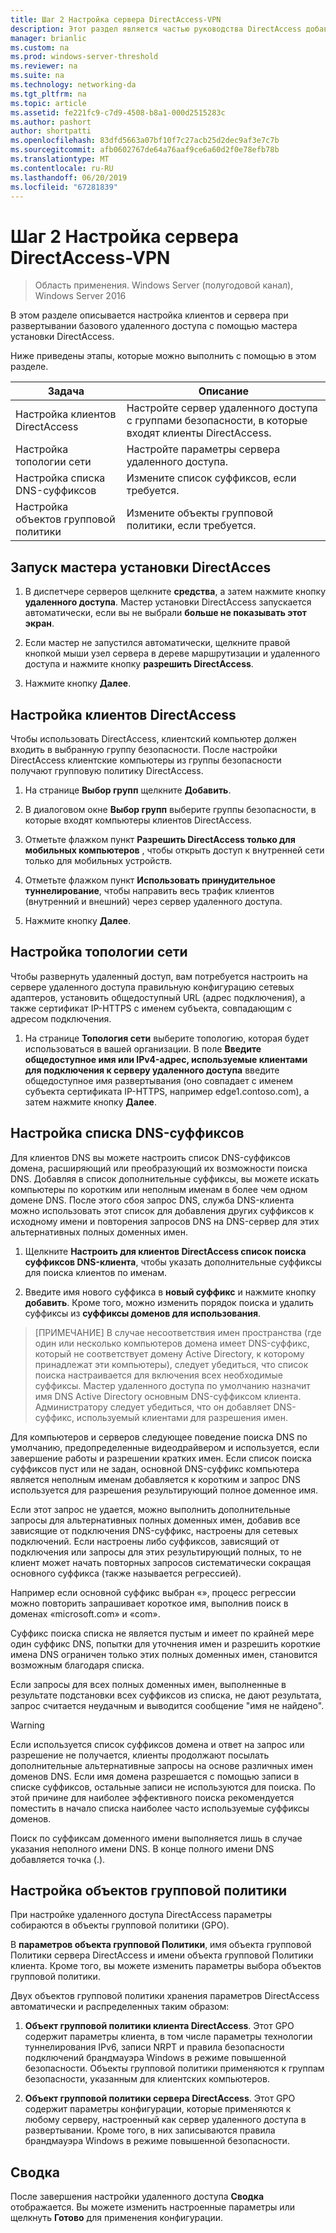 ```yaml
---
title: Шаг 2 Настройка сервера DirectAccess-VPN
description: Этот раздел является частью руководства DirectAccess добавить в развертывание существующего удаленного доступа (VPN) для Windows Server 2016
manager: brianlic
ms.custom: na
ms.prod: windows-server-threshold
ms.reviewer: na
ms.suite: na
ms.technology: networking-da
ms.tgt_pltfrm: na
ms.topic: article
ms.assetid: fe221fc9-c7d9-4508-b8a1-000d2515283c
ms.author: pashort
author: shortpatti
ms.openlocfilehash: 83dfd5663a07bf10f7c27acb25d2dec9af3e7c7b
ms.sourcegitcommit: afb0602767de64a76aaf9ce6a60d2f0e78efb78b
ms.translationtype: MT
ms.contentlocale: ru-RU
ms.lasthandoff: 06/20/2019
ms.locfileid: "67281839"
---
```

#  <a name="step-2-configure-the-directaccess-vpn-server"></a>Шаг 2 Настройка сервера DirectAccess-VPN

>Область применения. Windows Server (полугодовой канал), Windows Server 2016

В этом разделе описывается настройка клиентов и сервера при развертывании базового удаленного доступа с помощью мастера установки DirectAccess.

Ниже приведены этапы, которые можно выполнить с помощью в этом разделе.

|Задача       |Описание|
|-----------|-----------|
|Настройка клиентов DirectAccess|Настройте сервер удаленного доступа с группами безопасности, в которые входят клиенты DirectAccess.|
|Настройка топологии сети|Настройте параметры сервера удаленного доступа.|
|Настройка списка DNS-суффиксов|Измените список суффиксов, если требуется.|
|Настройка объектов групповой политики|Измените объекты групповой политики, если требуется.|

## <a name="to-start-the-enable-directacces-wizard"></a>Запуск мастера установки DirectAcces

1. В диспетчере серверов щелкните **средства**, а затем нажмите кнопку **удаленного доступа**. Мастер установки DirectAccess запускается автоматически, если вы не выбрали **больше не показывать этот экран**. 

2. Если мастер не запустился автоматически, щелкните правой кнопкой мыши узел сервера в дереве маршрутизации и удаленного доступа и нажмите кнопку **разрешить DirectAccess**.

3. Нажмите кнопку **Далее**.

## <a name="configure-directaccess-clients"></a>Настройка клиентов DirectAccess

Чтобы использовать DirectAccess, клиентский компьютер должен входить в выбранную группу безопасности. После настройки DirectAccess клиентские компьютеры из группы безопасности получают групповую политику DirectAccess.

1. На странице **Выбор групп** щелкните **Добавить**.

2. В диалоговом окне **Выбор групп** выберите группы безопасности, в которые входят компьютеры клиентов DirectAccess.

3. Отметьте флажком пункт **Разрешить DirectAccess только для мобильных компьютеров** , чтобы открыть доступ к внутренней сети только для мобильных устройств.

4. Отметьте флажком пункт **Использовать принудительное туннелирование**, чтобы направить весь трафик клиентов (внутренний и внешний) через сервер удаленного доступа.

5. Нажмите кнопку **Далее**.

## <a name="configure-the-network-topology"></a>Настройка топологии сети

Чтобы развернуть удаленный доступ, вам потребуется настроить на сервере удаленного доступа правильную конфигурацию сетевых адаптеров, установить общедоступный URL (адрес подключения), а также сертификат IP-HTTPS с именем субъекта, совпадающим с адресом подключения.

1. На странице **Топология сети** выберите топологию, которая будет использоваться в вашей организации. В поле **Введите общедоступное имя или IPv4-адрес, используемые клиентами для подключения к серверу удаленного доступа** введите общедоступное имя развертывания (оно совпадает с именем субъекта сертификата IP-HTTPS, например edge1.contoso.com), а затем нажмите кнопку **Далее**.

## <a name="configure-the-dns-suffix-search-list"></a>Настройка списка DNS-суффиксов

Для клиентов DNS вы можете настроить список DNS-суффиксов домена, расширяющий или преобразующий их возможности поиска DNS. Добавляя в список дополнительные суффиксы, вы можете искать компьютеры по коротким или неполным именам в более чем одном домене DNS. После этого сбоя запрос DNS, служба DNS-клиента можно использовать этот список для добавления других суффиксов к исходному имени и повторения запросов DNS на DNS-сервер для этих альтернативных полных доменных имен.

1. Щелкните **Настроить для клиентов DirectAccess список поиска суффиксов DNS-клиента**, чтобы указать дополнительные суффиксы для поиска клиентов по именам.

2. Введите имя нового суффикса в **новый суффикс** и нажмите кнопку **добавить**. Кроме того, можно изменить порядок поиска и удалить суффиксы из **суффиксы доменов для использования**.

>[ПРИМЕЧАНИЕ] В случае несоответствия имен пространства \(где один или несколько компьютеров домена имеет DNS-суффикс, который не соответствует домену Active Directory, к которому принадлежат эти компьютеры\), следует убедиться, что список поиска настраивается для включения всех необходимые суффиксы. Мастер удаленного доступа по умолчанию назначит имя DNS Active Directory основным DNS-суффиксом клиента. Администратору следует убедиться, что он добавляет DNS-суффикс, используемый клиентами для разрешения имен.

Для компьютеров и серверов следующее поведение поиска DNS по умолчанию, предопределенные видеодрайвером и используется, если завершение работы и разрешении кратких имен. Если список поиска суффиксов пуст или не задан, основной DNS-суффикс компьютера является неполным именам добавляется к коротким и запрос DNS используется для разрешения результирующий полное доменное имя. 

Если этот запрос не удается, можно выполнить дополнительные запросы для альтернативных полных доменных имен, добавив все зависящие от подключения DNS-суффикс, настроены для сетевых подключений. Если настроены либо суффиксов, зависящий от подключения или запросы для этих результирующий полных, то не клиент может начать повторных запросов систематически сокращая основного суффикса (также называется регрессией).

Например если основной суффикс выбран «», процесс регрессии можно повторить запрашивает короткое имя, выполнив поиск в доменах «microsoft.com» и «com».

Суффикс поиска списка не является пустым и имеет по крайней мере один суффикс DNS, попытки для уточнения имен и разрешить короткие имена DNS ограничен только этих полных доменных имен, становится возможным благодаря списка. 

Если запросы для всех полных доменных имен, выполненные в результате подстановки всех суффиксов из списка, не дают результата, запрос считается неудачным и выводится сообщение "имя не найдено". 

> [!WARNING]
> Если используется список суффиксов домена и ответ на запрос или разрешение не получается, клиенты продолжают посылать дополнительные альтернативные запросы на основе различных имен доменов DNS. Если имя домена разрешается с помощью записи в списке суффиксов, остальные записи не используются для поиска. По этой причине для наиболее эффективного поиска рекомендуется поместить в начало списка наиболее часто используемые суффиксы доменов.
> 
> Поиск по суффиксам доменного имени выполняется лишь в случае указания неполного имени DNS. В конце полного имени DNS добавляется точка (.).

## <a name="gpo-configuration"></a>Настройка объектов групповой политики

При настройке удаленного доступа DirectAccess параметры собираются в объекты групповой политики (GPO). 

В **параметров объекта групповой Политики**, имя объекта групповой Политики сервера DirectAccess и имени объекта групповой Политики клиента. Кроме того, вы можете изменить параметры выбора объектов групповой политики.

Двух объектов групповой политики хранения параметров DirectAccess автоматически и распределенных таким образом:

1. **Объект групповой политики клиента DirectAccess**. Этот GPO содержит параметры клиента, в том числе параметры технологии туннелирования IPv6, записи NRPT и правила безопасности подключений брандмауэра Windows в режиме повышенной безопасности. Объекты групповой политики применяются к группам безопасности, указанным для клиентских компьютеров.

2. **Объект групповой политики сервера DirectAccess**. Этот GPO содержит параметры конфигурации, которые применяются к любому серверу, настроенный как сервер удаленного доступа в развертывании. Кроме того, в них записываются правила брандмауэра Windows в режиме повышенной безопасности.

## <a name="summary"></a>Сводка

После завершения настройки удаленного доступа **Сводка** отображается. Вы можете изменить настроенные параметры или щелкнуть **Готово** для применения конфигурации.
